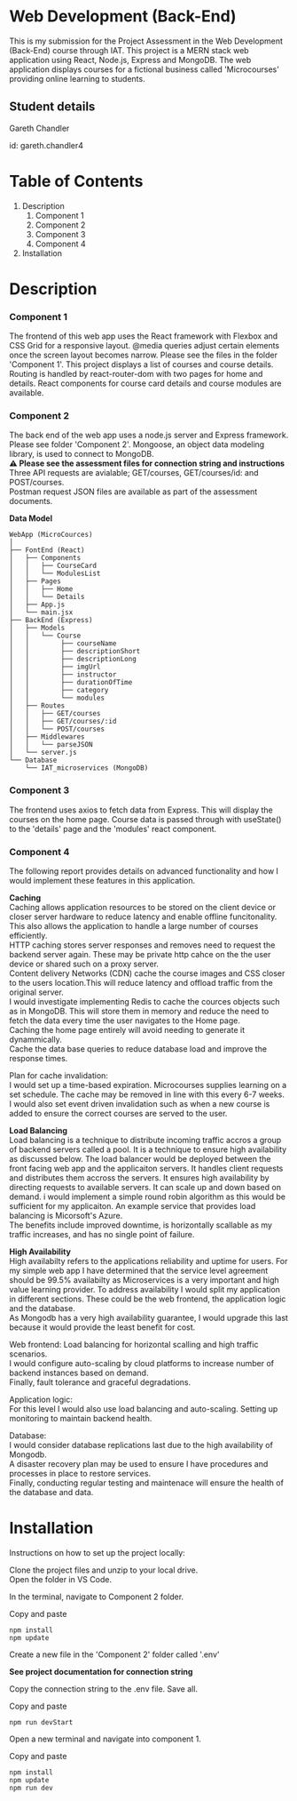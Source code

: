 # Web Development (Back-End)
This is my submission for the Project Assessment in the Web Development (Back-End) course through IAT. This project is a MERN stack web application using React, Node.js, Express and MongoDB. The web application displays courses for a fictional business called 'Microcourses' providing online learning to students.

## Student details
Gareth Chandler

id: gareth.chandler4


# Table of Contents
1. Description
   1. Component 1
   2. Component 2
   3. Component 3
   4. Component 4
3. Installation


# Description
### Component 1
The frontend of this web app uses the React framework with Flexbox and CSS Grid for a responsive layout. @media queries adjust certain elements once the screen layout becomes narrow. Please see the files in the folder 'Component 1'. This project displays a list of courses and course details. Routing is handled by react-router-dom with two pages for home and details. React components for course card details and course modules are available. 

### Component 2
The back end of the web app uses a node.js server and Express framework. Please see folder 'Component 2'. Mongoose, an object data modeling library, is used to connect to MongoDB.  
**⚠️ Please see the assessment files for connection string and instructions**  
Three API requests are avialable; GET/courses, GET/courses/id: and POST/courses.  
Postman request JSON files are available as part of the assessment documents.

**Data Model**
```
WebApp (MicroCources)
│
├── FontEnd (React)
│   ├── Components
│   │   ├── CourseCard
│   │   └── ModulesList
│   ├── Pages
│   │   ├── Home
│   │   └── Details
│   ├── App.js
│   └── main.jsx
├── BackEnd (Express)
│   ├── Models
│   │   └── Course
│   │        ├── courseName
│   │        ├── descriptionShort
│   │        ├── descriptionLong
│   │        ├── imgUrl
│   │        ├── instructor
│   │        ├── durationOfTime
│   │        ├── category
│   │        └── modules
│   ├── Routes
│   │   ├── GET/courses
│   │   ├── GET/courses/:id
│   │   └── POST/courses
│   ├── Middlewares
│   │   └── parseJSON
│   └── server.js
└── Database
    └── IAT_microservices (MongoDB)
```

### Component 3
The frontend uses axios to fetch data from Express. This will display the courses on the home page. Course data is passed through with useState() to the 'details' page and the 'modules' react component.

### Component 4
The following report provides details on advanced functionality and how I would implement these features in this application.  
  
**Caching**  
Caching allows application resources to be stored on the client device or closer server hardware to reduce latency and enable offline funcitonality. This also allows the application to handle a large number of courses efficiently.   
HTTP caching stores server responses and removes need to request the backend server again. These may be private http cahce on the the user device or shared such on a proxy server.  
Content delivery Networks (CDN) cache the course images and CSS closer to the users location.This will reduce latency and offload traffic from the original server.  
I would investigate implementing Redis to cache the cources objects such as in MongoDB. This will store them in memory and reduce the need to fetch the data every time the user navigates to the Home page.  
Caching the home page entirely will avoid needing to generate it dynammically.  
Cache the data base queries to reduce database load and improve the response times.  

Plan for cache invalidation:  
I would set up a time-based expiration. Microcourses supplies learning on a set schedule. The cache may be removed in line with this every 6-7 weeks. I would also set event driven invalidation such as when a new course is added to ensure the correct courses are served to the user.  


**Load Balancing**  
Load balancing is a technique to distribute incoming traffic accros a group of backend servers called a pool. It is a technique to ensure high availability as discussed below. The load balancer would be deployed between the front facing web app and the applicaiton servers. It handles client requests and distributes them accross the servers. It ensures high availability by directing requests to available servers. It can scale up and down based on demand. i would implement a simple round robin algorithm as this would be sufficient for my applicaiton. An example service that provides load balancing is Micorsoft's Azure.  
The benefits include improved downtime, is horizontally scallable as my traffic increases, and has no single point of failure.  


**High Availability**  
High availabilty refers to the applications reliability and uptime for users. For my simple web app I have determined that the service level agreement should be 99.5% availabilty as Microservices is a very important and high value learning provider. To address availability I would split my application in different sections. These could be the web frontend, the application logic and the database.  
As Mongodb has a very high availability guarantee, I would upgrade this last because it would provide the least benefit for cost.  
  
Web frontend:
Load balancing for horizontal scalling and high traffic scenarios.  
I would configure auto-scaling by cloud platforms to increase number of backend instances based on demand.  
Finally, fault tolerance and graceful degradations.
  
Application logic:  
For this level I would also use load balancing and auto-scaling.
Setting up monitoring to maintain backend health.   

Database:  
I would consider database replications last due to the high availability of Mongodb.  
A disaster recovery plan may be used to ensure I have procedures and processes in place to restore services.  
Finally, conducting regular testing and maintenace will ensure the health of the database and data.


# Installation
Instructions on how to set up the project locally:  

Clone the project files and unzip to your local drive.  
Open the folder in VS Code.  

In the terminal, navigate to Component 2 folder.  

Copy and paste  
```
npm install 
npm update
```  
Create a new file in the 'Component 2' folder called '.env'  
  
**See project documentation for connection string**  
  
Copy the connection string to the .env file. Save all.  

Copy and paste  
```
npm run devStart
```  

Open a new terminal and navigate into component 1.  

Copy and paste  
```
npm install
npm update
npm run dev
```


